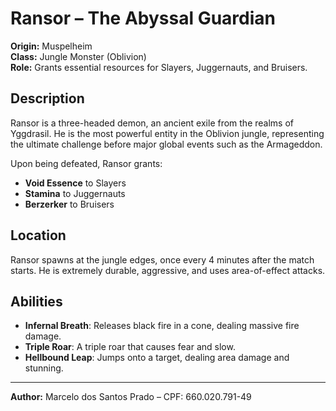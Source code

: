 # Ransor – The Abyssal Guardian

**Origin:** Muspelheim  
**Class:** Jungle Monster (Oblivion)  
**Role:** Grants essential resources for Slayers, Juggernauts, and Bruisers.

## Description
Ransor is a three-headed demon, an ancient exile from the realms of Yggdrasil. He is the most powerful entity in the Oblivion jungle, representing the ultimate challenge before major global events such as the Armageddon.

Upon being defeated, Ransor grants:
- **Void Essence** to Slayers
- **Stamina** to Juggernauts
- **Berzerker** to Bruisers

## Location
Ransor spawns at the jungle edges, once every 4 minutes after the match starts. He is extremely durable, aggressive, and uses area-of-effect attacks.

## Abilities
- **Infernal Breath**: Releases black fire in a cone, dealing massive fire damage.
- **Triple Roar**: A triple roar that causes fear and slow.
- **Hellbound Leap**: Jumps onto a target, dealing area damage and stunning.

---

**Author:** Marcelo dos Santos Prado – CPF: 660.020.791-49
